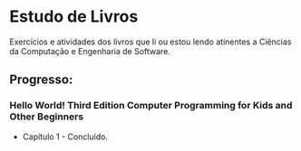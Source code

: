 # Estudo de Livros
Exercícios e atividades dos livros que li ou estou lendo atinentes a Ciências da Computação e Engenharia de Software.

## Progresso:

### Hello World! Third Edition Computer Programming for Kids and Other Beginners
 - Capítulo 1 - Concluído.